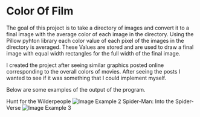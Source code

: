 # Color Of Film

The goal of this project is to take a directory of images and convert it to a final image with the average color of each image in the directory.
Using the Pillow pyhton library each color value of each pixel of the images in the directory is averaged. These Values are stored and are used to draw a final image with equal width rectangles for the full width of the final image.

I created the project after seeing similar graphics posted online corresponding to the overall colors of movies. After seeing the posts I wanted to see if it was something that I could implement myself.

Below are some examples of the output of the program.

Hunt for the Wilderpeople
![Image Example 2](https://i.imgur.com/UHjmSA4.png)
Spider-Man: Into the Spider-Verse
![Image Example 3](https://i.imgur.com/OwARVnF.png)
